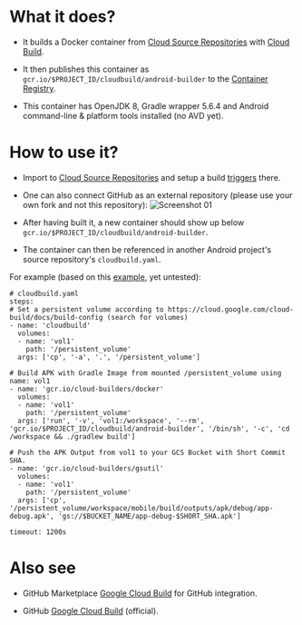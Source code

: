 # What it does?

 - It builds a Docker container from [Cloud Source Repositories](https://cloud.google.com/source-repositories) with [Cloud Build](https://cloud.google.com/source-repositories/docs/integrating-with-cloud-build).

 - It then publishes this container as `gcr.io/$PROJECT_ID/cloudbuild/android-builder` to the [Container Registry](https://console.cloud.google.com/gcr/images).

 - This container has OpenJDK 8, Gradle wrapper 5.6.4 and Android command-line & platform tools installed (no AVD yet).

# How to use it?

 - Import to [Cloud Source Repositories](https://source.cloud.google.com/repo/new) and setup a build [triggers](https://console.cloud.google.com/cloud-build/triggers) there.
 - One can also connect GitHub as an external repository (please use your own fork and not this repository):
![Screenshot 01](https://github.com/syslogic/cloudbuild-android-builder/raw/master/screenshots/screenshot_01.png)

- After having built it, a new container should show up below `gcr.io/$PROJECT_ID/cloudbuild/android-builder`.
 - The container can then be referenced in another Android project's source repository's `cloudbuild.yaml`.

For example (based on this [example](https://cloud.google.com/community/tutorials/building-android-apk-with-cloud-build-gradle-docker-image), yet untested):
````
# cloudbuild.yaml
steps:
# Set a persistent volume according to https://cloud.google.com/cloud-build/docs/build-config (search for volumes)
- name: 'cloudbuild'
  volumes:
  - name: 'vol1'
    path: '/persistent_volume'
  args: ['cp', '-a', '.', '/persistent_volume']

# Build APK with Gradle Image from mounted /persistent_volume using name: vol1
- name: 'gcr.io/cloud-builders/docker'
  volumes:
  - name: 'vol1'
    path: '/persistent_volume'
  args: ['run', '-v', 'vol1:/workspace', '--rm', 'gcr.io/$PROJECT_ID/cloudbuild/android-builder', '/bin/sh', '-c', 'cd /workspace && ./gradlew build']

# Push the APK Output from vol1 to your GCS Bucket with Short Commit SHA.
- name: 'gcr.io/cloud-builders/gsutil'
  volumes:
  - name: 'vol1'
    path: '/persistent_volume'
  args: ['cp', '/persistent_volume/workspace/mobile/build/outputs/apk/debug/app-debug.apk', 'gs://$BUCKET_NAME/app-debug-$SHORT_SHA.apk']

timeout: 1200s
````

# Also see

 - GitHub Marketplace [Google Cloud Build](https://github.com/marketplace/google-cloud-build) for GitHub integration.

 - GitHub [Google Cloud Build](https://github.com/GoogleCloudBuild) (official).

